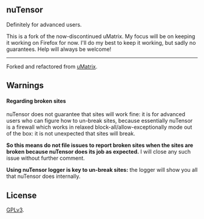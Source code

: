 ## nuTensor

Definitely for advanced users.

This is a fork of the now-discontinued uMatrix. My focus will be on keeping it working on Firefox for now. I'll do my best to keep it working, but sadly no guarantees. Help will always be welcome!

***

Forked and refactored from [uMatrix](https://github.com/gorhill/uMatrix).

## Warnings

#### Regarding broken sites

nuTensor does not guarantee that sites will work fine: it is for advanced users who can figure how to un-break sites, because essentially nuTensor is a firewall which works in relaxed block-all/allow-exceptionally mode out of the box: it is not unexpected that sites will break.

**So this means do not file issues to report broken sites when the sites are broken because nuTensor does its job as expected.** I will close any such issue without further comment.

**Using nuTensor logger is key to un-break sites:** the logger will show you all that nuTensor does internally.

## License

<a href="https://github.com/gorhill/umatrix/blob/master/LICENSE.txt">GPLv3</a>.
